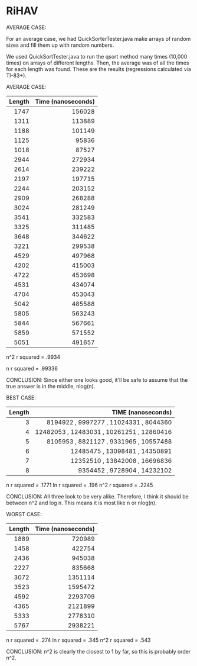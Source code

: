 # RiHAV
AVERAGE CASE: 

For an average case, we had QuickSorterTester.java make arrays of random sizes
and fill them up with random numbers. 

We used QuickSortTester.java to run the qsort method many times (10,000 times)
on arrays of different lengths. Then, the average was of all the times for each
length was found. These are the results (regressions calculated via TI-83+). 

AVERAGE CASE: 

| Length   |    Time (nanoseconds)  |
| -------: | ---------------------: | 
| 1747     |         156028         |
| 1311     |         113889         |
| 1188     |         101149         |
| 1125     |          95836         |
| 1018     |          87527         |
| 2944     |         272934         |
| 2614     |         239222         |
| 2197     |         197715         |
| 2244     |         203152         |
| 2909     |         268288         |
| 3024     |         281249         |
| 3541     |         332583         |
| 3325     |         311485         |
| 3648     |         344622         |
| 3221     |         299538         |
| 4529     |         497968         |
| 4202     |         415003         |
| 4722     |         453698         |
| 4531     |         434074         |
| 4704     |         453043         |
| 5042     |         485588         |
| 5805     |         563243         |
| 5844     |         567661         |
| 5859     |         571552         |
| 5051     |         491657         |

n^2 r squared = .9934

n r squared = .99336

CONCLUSION: Since either one looks good, it'll be safe to assume that
the true answer is in the middle, nlog(n). 


BEST CASE:

| Length |            TIME (nanoseconds)          |
| -----: | --------------------------------------:|
| 3      | 8194922 ,  9997277 ,  11024331 , 8044360  |
| 4      | 12482053 , 12483031 , 10261251 , 12860416 |
| 5      | 8105953 ,  8821127  , 9331965 ,  10557488 |
| 6      | 12485475 , 13098481 , 14350891           |
| 7      | 12352510 , 13842008 , 16696836           |
| 8      | 9354452 ,  9728904 ,  14232102           |

n r squared = .1771
ln r squared = .196
n^2 r squared = .2245

CONCLUSION: All three look to be very alike. Therefore, I think it should be
between n^2 and log n. This means it is most like n or nlog(n). 



WORST CASE:

| Length  |  Time (nanoseconds)  |
| ------: | -------------------: |
| 1889    |          720989      |
| 1458    |          422754      |
| 2436    |          945038      |
| 2227    |          835668      |
| 3072    |         1351114      |
| 3523    |         1595472      |
| 4592    |         2293709      |
| 4365    |         2121899      |
| 5333    |         2778310      |
| 5767    |         2938221      |

n r squared = .274
ln r squared = .345
n^2 r squared = .543

CONCLUSION: n^2 is clearly the closest to 1 by far, so this is probably
order n^2. 
